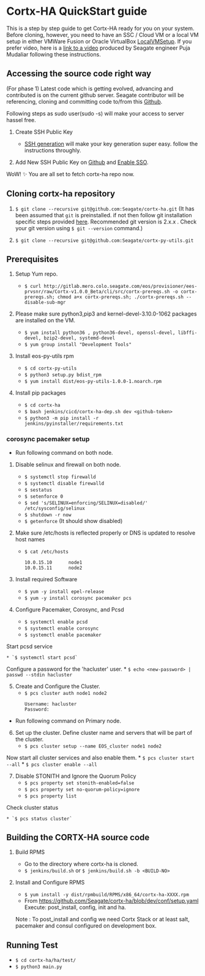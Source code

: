 # Cortx-HA QuickStart guide
This is a step by step guide to get Cortx-HA ready for you on your system.
Before cloning, however, you need to have an SSC / Cloud VM or a local VM setup in either VMWare Fusion or Oracle VirtualBox [LocalVMSetup](LocalVMSetup.md). If you prefer video, here is a [link to a video](https://seagatetechnology.sharepoint.com/:v:/s/gteamdrv1/tdrive1224/EZbJ5AUWe79DksiRctCtsnUB9sILRr5DqHeBzdrwzNNg6w?e=Xamvex) produced by Seagate engineer Puja Mudaliar following these instructions.

## Accessing the source code right way
(For phase 1) Latest code which is getting evolved, advancing and contributed is on the current github server.
Seagate contributor will be referencing, cloning and committing code to/from this [Github](https://github.com/Seagate/).

Following steps as sudo user(sudo -s) will make your access to server hassel free.

1. Create SSH Public Key
    * [SSH generation](https://git-scm.com/book/en/v2/Git-on-the-Server-Generating-Your-SSH-Public-Key) will make your key generation super easy. follow the instructions throughly.

2. Add New SSH Public Key on [Github](https://github.com/settings/keys) and [Enable SSO](https://docs.github.com/en/github/authenticating-to-github/authorizing-an-ssh-key-for-use-with-saml-single-sign-on).

WoW! :sparkles:
You are all set to fetch cortx-ha repo now.

## Cloning cortx-ha repository
1. `$ git clone --recursive git@github.com:Seagate/cortx-ha.git` (It has been assumed that `git` is preinstalled. if not then follow git installation specific steps provided [here](https://github.com/Seagate/cortx/blob/master/doc/ContributingToCortxHA.md). Recommended git version is 2.x.x . Check your git version using `$ git --version` command.)

2. `$ git clone --recursive git@github.com:Seagate/cortx-py-utils.git`


## Prerequisites
1. Setup Yum repo.
    * `$ curl http://gitlab.mero.colo.seagate.com/eos/provisioner/ees-prvsnr/raw/Cortx-v1.0.0_Beta/cli/src/cortx-prereqs.sh -o cortx-prereqs.sh; chmod a+x cortx-prereqs.sh; ./cortx-prereqs.sh --disable-sub-mgr`

2. Please make sure python3,pip3 and kernel-devel-3.10.0-1062 packages are installed on the VM.
    * `$ yum install python36 , python36-devel, openssl-devel, libffi-devel, bzip2-devel, systemd-devel`
    * `$ yum group install "Development Tools"`

3. Install eos-py-utils rpm
    * `$ cd cortx-py-utils`
    * `$ python3 setup.py bdist_rpm`
    * `$ yum install dist/eos-py-utils-1.0.0-1.noarch.rpm`

4. Install pip packages
    * `$ cd cortx-ha`
    * `$ bash jenkins/cicd/cortx-ha-dep.sh dev <github-token>`
    * `$ python3 -m pip install -r jenkins/pyinstaller/requirements.txt`

### corosync pacemaker setup

- Run following command on both node.

1. Disable selinux and firewall on both node.
    * `$ systemctl stop firewalld`
    * `$ systemctl disable firewalld`
    * `$ sestatus`
    * `$ setenforce 0`
    * `$ sed 's/SELINUX=enforcing/SELINUX=disabled/' /etc/sysconfig/selinux`
    * `$ shutdown -r now`
    * `$ getenforce` (It should show disabled)

2. Make sure /etc/hosts is reflected properly or DNS is updated to resolve host names
    * `$ cat /etc/hosts`
      ```
      10.0.15.10      node1
      10.0.15.11      node2

3. Install required Software
    * `$ yum -y install epel-release`
    * `$ yum -y install corosync pacemaker pcs`

4. Configure Pacemaker, Corosync, and Pcsd
    * `$ systemctl enable pcsd`
    * `$ systemctl enable corosync`
    * `$ systemctl enable pacemaker`

  Start pcsd service

    * `$ systemctl start pcsd`

  Configure a password for the 'hacluster' user.
    * `$ echo <new-password> | passwd --stdin hacluster`

5. Create and Configure the Cluster.
    * `$ pcs cluster auth node1 node2`
      ```
      Username: hacluster
      Password:

- Run following command on Primary node.

6. Set up the cluster. Define cluster name and servers that will be part of the cluster.
    * `$ pcs cluster setup --name EOS_cluster node1 node2`

  Now start all cluster services and also enable them.
    * `$ pcs cluster start --all`
    * `$ pcs cluster enable --all`

7. Disable STONITH and Ignore the Quorum Policy
    * `$ pcs property set stonith-enabled=false`
    * `$ pcs property set no-quorum-policy=ignore`
    * `$ pcs property list`

  Check cluster status

    * `$ pcs status cluster`


## Building the CORTX-HA source code
1. Build RPMS
    * Go to the directory where cortx-ha is cloned.
    * `$ jenkins/build.sh` or `$ jenkins/build.sh -b <BUILD-NO>`

2. Install and Configure RPMS
    * `$ yum install -y dist/rpmbuild/RPMS/x86_64/cortx-ha-XXXX.rpm`
    *  From https://github.com/Seagate/cortx-ha/blob/dev/conf/setup.yaml Execute: post_install, config, init and ha.

    Note : To post_install and config we need Cortx Stack or at least salt, pacemaker and consul configured on development box.


## Running Test
  * `$ cd cortx-ha/ha/test/`
  * `$ python3 main.py`
